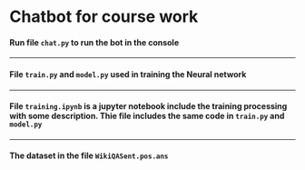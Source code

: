 # Chatbot for course work

#### Run file `chat.py` to run the bot in the console

---

#### File `train.py` and `model.py` used in training the Neural network

---

#### File `training.ipynb` is a jupyter notebook include the training processing with some description. Thie file includes the same code in `train.py` and `model.py`

---

#### The dataset in the file `WikiQASent.pos.ans`
